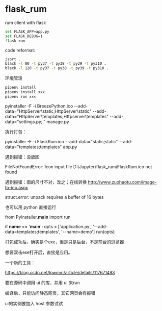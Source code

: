 # flask_rum

rum client with flask


```sh
set FLASK_APP=app.py
set FLASK_DEBUG=1
flask run
```

code reformat:

```sh
isort .
black -l 80 -t py37 -t py38 -t py39 -t py310 .
black -l 120 -t py37 -t py38 -t py39 -t py310 .

```

环境管理
```sh
pipenv install
pipenv install xxx
pipenv run xxx
```


 pyinstaller -F -i BreezePython.ico --add-data="HttpServer\static;HttpServer\static" --add-data="HttpServer\templates;Httpserver\templates" --add-data="settings.py;." manage.py

执行打包：

pyinstaller -F -i FlaskRum.ico --add-data="static;static" --add-data="templates;templates"  app.py

遇到报错：没放图

FileNotFoundError: Icon input file D:\Jupyter\flask_rum\FlaskRum.ico not found

遇到报错：图的尺寸不对，改之；在线转换 http://www.zuohaotu.com/image-to-ico.aspx 

struct.error: unpack requires a buffer of 16 bytes


也可以用 python 直接运行

from PyInstaller.__main__ import run

if __name__ == '__main__':
    opts = ['application.py', '--add-data=templates;templates', '--name=demo']
    run(opts)

打包成功后，确实是个exe，但是只是后台，不是前台的浏览器

想要双击exe打开后，直接是应用。

一个新的工具：

https://blog.csdn.net/lpwmm/article/details/117671483

要在源码中调用 ui 的库，并用 ui 来run

编译后，只能访问静态网页，其它网页会有报错

ui的实例要加入 host 参数试试

